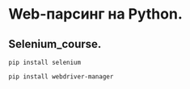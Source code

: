 # Web-парсинг на Python.
## Selenium_course.
```
pip install selenium

pip install webdriver-manager
